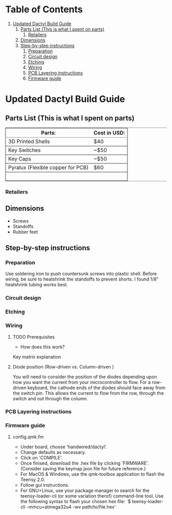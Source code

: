 
# Table of Contents

1.  [Updated Dactyl Build Guide](#org71bf6ed)
    1.  [Parts List (This is what I spent on parts)](#orgc31fcf1)
        1.  [Retailers](#orgb3d3162)
    2.  [Dimensions](#org38a5b97)
    3.  [Step-by-step instructions](#orgd31e664)
        1.  [Preparation](#org76ec012)
        2.  [Circuit design](#orge3907b9)
        3.  [Etching](#orgbe395ee)
        4.  [Wiring](#org06fd733)
        5.  [PCB Layering instructions](#orgba996cb)
        6.  [Firmware guide](#org69b4875)



<a id="org71bf6ed"></a>

# Updated Dactyl Build Guide


<a id="orgc31fcf1"></a>

## Parts List (This is what I spent on parts)

<table border="2" cellspacing="0" cellpadding="6" rules="groups" frame="hsides">


<colgroup>
<col  class="org-left" />

<col  class="org-left" />
</colgroup>
<thead>
<tr>
<th scope="col" class="org-left">Parts:</th>
<th scope="col" class="org-left">Cost in USD:</th>
</tr>
</thead>

<tbody>
<tr>
<td class="org-left">3D Printed Shells</td>
<td class="org-left">$40</td>
</tr>
</tbody>

<tbody>
<tr>
<td class="org-left">Key Switches</td>
<td class="org-left">~$50</td>
</tr>
</tbody>

<tbody>
<tr>
<td class="org-left">Key Caps</td>
<td class="org-left">~$50</td>
</tr>
</tbody>

<tbody>
<tr>
<td class="org-left">Pyralux (Flexible copper for PCB)</td>
<td class="org-left">$60</td>
</tr>
</tbody>

<tbody>
<tr>
<td class="org-left">&#xa0;</td>
<td class="org-left">&#xa0;</td>
</tr>
</tbody>
</table>


<a id="orgb3d3162"></a>

### Retailers


<a id="org38a5b97"></a>

## Dimensions

-   Screws
-   Standoffs
-   Rubber feet


<a id="orgd31e664"></a>

## Step-by-step instructions


<a id="org76ec012"></a>

### Preparation

Use soldering iron to push countersunk screws into plastic shell.
Before wiring, be sure to heatshrink the standoffs to prevent shorts. I found 1/8"
heatshrink tubing works best.


<a id="orge3907b9"></a>

### Circuit design


<a id="orgbe395ee"></a>

### Etching


<a id="org06fd733"></a>

### Wiring

1.  TODO Prerequisites

    -   How does this work?
    
    Key matrix explanation

2.  Diode position (Row-driven vs. Column-driven )

    You will need to consider the position of the diodes depending upon how you want
    the current from your microcontroller to flow.
    For a row-driven keyboard, the cathode ends of the diodes should face away from the switch pin. This
    allows the current to flow from the row, through the switch and out through the column.


<a id="orgba996cb"></a>

### PCB Layering instructions


<a id="org69b4875"></a>

### Firmware guide

1.  config.qmk.fm

    -   Under board, choose 'handwired/dactyl'.
    -   Change defaults as necessary.
    -   Click on 'COMPILE'.
    -   Once finised, download the .hex file by clicking 'FIRMWARE'. (Consider saving the keymap.json file for future reference.)
    -   For MacOS & Windows, use the qmk-toolbox application to flash the Teensy 2.0.
    -   Follow gui instructions.
    -   For GNU+Linux, use your package manager to search for the teensy-loader-cli
        (or some variation therof) command-line tool. Use the following syntax to
        flash your chosen hex file: \`$ teensy-loader-cli -mmcu=atmega32u4 -wv path/to/file.hex'

